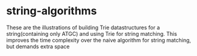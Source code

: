 # string-algorithms
These are the illustrations of building Trie datastructures for a string(containing only ATGC) and using Trie for string matching. 
This improves the time complexity over the naive algorithm for string matching, but demands extra space
